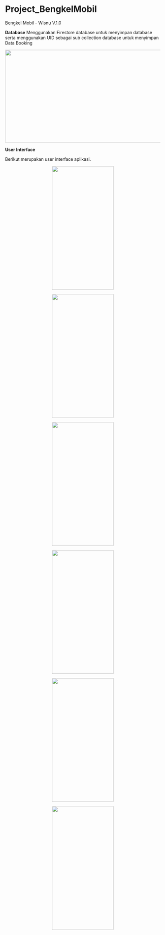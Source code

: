 # Project_BengkelMobil
Bengkel Mobil - Wisnu V.1.0

**Database**
Menggunakan Firestore database untuk menyimpan database serta menggunakan UID sebagai sub collection database untuk menyimpan Data Booking

<img src="https://user-images.githubusercontent.com/76994687/205687468-d33eff93-ec7e-4d71-aa4a-4c098a6c1cbc.jpg" width=950 height=300>

**User Interface**

Berikut merupakan user interface aplikasi.

<p align="center">
<img src="https://user-images.githubusercontent.com/76994687/205688240-149ed264-4dcd-4d80-875c-2107a401dffa.png" width=200 height=400>
</p>

<p align="center">
<img src="https://user-images.githubusercontent.com/76994687/205688240-149ed264-4dcd-4d80-875c-2107a401dffa.png" width=200 height=400>
</p>

<p align="center">
<img src="https://user-images.githubusercontent.com/76994687/205688249-882ad24e-4f65-4b62-85d6-3bb10a4e4de4.png" width=200 height=400>
</p>

<p align="center">
<img src="https://user-images.githubusercontent.com/76994687/205688409-737c2e04-77e4-4007-bcd6-9b8bec4dbc32.png" width=200 height=400>
</p>

<p align="center">
<img src="https://user-images.githubusercontent.com/76994687/205688419-4c10d41b-b8da-4d2c-9062-648aab4e8c8c.png" width=200 height=400>
</p>

<p align="center">
<img src="https://user-images.githubusercontent.com/76994687/205688423-14a4083b-db8b-42a3-be3b-0af3d1b21b81.png" width=200 height=400>
</p>


